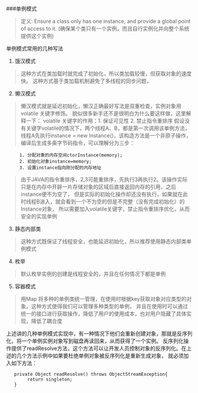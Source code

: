 ###单例模式
> 定义: Ensure a class only has one instance, and provide a global point of access to it.
         (确保某个类只有一个实例，而且自行实例化并向整个系统提供这个实例)
         
单例模式常用的几种写法

1. 饿汉模式
>   这种方式在类加载时就完成了初始化，所以类加载较慢，但获取对象的速度快。 这种方式基于类加载机制避免了多线程的同步问题，

2. 懒汉模式
>  懒汉模式就是延迟初始化，懒汉正确最好写法是双重检查，实例对象用volatile 关键字修饰。
   貌似很多新手还不是很明白为什么要这样做，这里解释一下：
   volatile 关键字的作用：1. 保证可见性 2. 禁止指令重排序
   假设没有关键字volatile的情况下，两个线程A、B，都是第一次调用该单例方法，线程A先执行instance = new Instance()，该构造方法是一个非原子操作，
   编译后生成多条字节码指令，可以理解分为三步：
   
         1. 分配对象的内存空间ctorInstance(memory); 
         2. 初始化对象instance=memory;
         3. 设置instance指向刚分配的内存地址
>  由于JAVA的指令重排序，2,3可能重排序，先执行3再执行2。该操作实际只是在内存中开辟一片存储对象的区域后直接返回内存的引用，之后instance便不为空了，
   但是实际的初始化操作却还没有执行，如果就在此时线程B进入，就会看到一个不为空的但是不完整（没有完成初始化）的Instance对象，
   所以需要加入volatile关键字，禁止指令重排序优化，从而安全的实现单例
   
3. 静态内部类
>  这种方式既保证了线程安全，也能延迟初始化，所以推荐使用静态内部类单例模式

4. 枚举
>  默认枚举实例的创建是线程安全的，并且在任何情况下都是单例

5. 容器模式
>  用Map 将多种的单例类统一管理，在使用时根据key获取对象对应类型的对象。这种方式使得我们可以管理多种类型的单例，
   并且在使用时可以通过统一的接口进行获取操作，降低了用户的使用成本，也对用户隐藏了具体实现，降低了耦合度
   
上述讲的几种单例模式实现中，有一种情况下他们会重新创建对象，那就是反序列化，将一个单例实例对象写到磁盘再读回来，从而获得了一个实例。
反序列化操作提供了readResolve方法，这个方法可以让开发人员控制对象的反序列化。在上述的几个方法示例中如果要杜绝单例对象被反序列化是重新生成对象，
就必须加入如下方法：
```
   private Object readResolve() throws ObjectStreamException{
        return singleton;
   }
   
```
